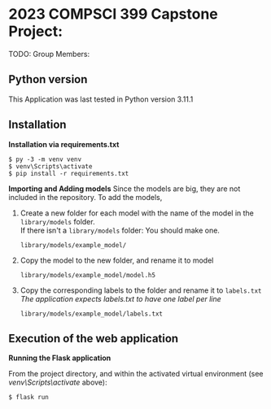 # 2023 COMPSCI 399 Capstone Project: 
TODO: Group Members:

## Python version

This Application was last tested in Python version 3.11.1


## Installation
**Installation via requirements.txt**

```shell
$ py -3 -m venv venv
$ venv\Scripts\activate
$ pip install -r requirements.txt
```

**Importing and Adding models**
Since the models are big, they are not included in the repository.
To add the models, 
1. Create a new folder for each model with the name of the model in the `library/models` folder.\
    If there isn't a `library/models` folder: You should make one.
    
    ```
    library/models/example_model/
    ```
2. Copy the model to the new folder, and rename it to model
    ```
    library/models/example_model/model.h5
    ```
3. Copy the corresponding labels to the folder and rename it to `labels.txt`\
    *The application expects labels.txt to have one label per line* 
    ```
    library/models/example_model/labels.txt
    ```


## Execution of the web application

**Running the Flask application**

From the project directory, and within the activated virtual environment (see *venv\Scripts\activate* above):

````shell
$ flask run
```` 
